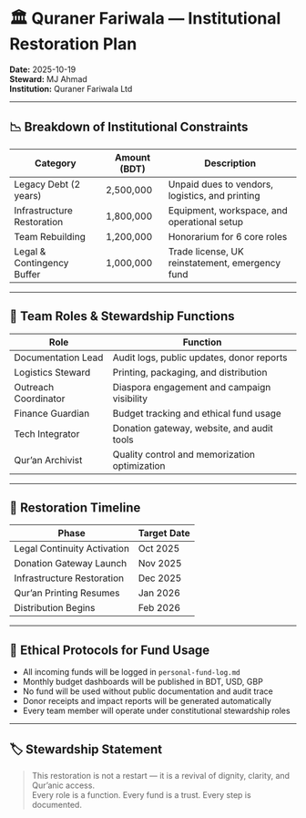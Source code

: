 # 🏛️ Quraner Fariwala — Institutional Restoration Plan

**Date:** 2025-10-19  
**Steward:** MJ Ahmad  
**Institution:** Quraner Fariwala Ltd

---

## 📉 Breakdown of Institutional Constraints

| Category                     | Amount (BDT) | Description                                      |
|-----------------------------|--------------|--------------------------------------------------|
| Legacy Debt (2 years)       | 2,500,000    | Unpaid dues to vendors, logistics, and printing  |
| Infrastructure Restoration   | 1,800,000    | Equipment, workspace, and operational setup      |
| Team Rebuilding              | 1,200,000    | Honorarium for 6 core roles                      |
| Legal & Contingency Buffer   | 1,000,000    | Trade license, UK reinstatement, emergency fund  |

---

## 👥 Team Roles & Stewardship Functions

| Role               | Function                                      |
|--------------------|-----------------------------------------------|
| Documentation Lead | Audit logs, public updates, donor reports     |
| Logistics Steward  | Printing, packaging, and distribution         |
| Outreach Coordinator | Diaspora engagement and campaign visibility |
| Finance Guardian   | Budget tracking and ethical fund usage        |
| Tech Integrator    | Donation gateway, website, and audit tools    |
| Qur’an Archivist   | Quality control and memorization optimization |

---

## 📆 Restoration Timeline

| Phase                        | Target Date     |
|-----------------------------|-----------------|
| Legal Continuity Activation | Oct 2025        |
| Donation Gateway Launch     | Nov 2025        |
| Infrastructure Restoration  | Dec 2025        |
| Qur’an Printing Resumes     | Jan 2026        |
| Distribution Begins         | Feb 2026        |

---

## 🧾 Ethical Protocols for Fund Usage

- All incoming funds will be logged in `personal-fund-log.md`  
- Monthly budget dashboards will be published in BDT, USD, GBP  
- No fund will be used without public documentation and audit trace  
- Donor receipts and impact reports will be generated automatically  
- Every team member will operate under constitutional stewardship roles

---

## 🏷️ Stewardship Statement

> This restoration is not a restart — it is a revival of dignity, clarity, and Qur’anic access.  
> Every role is a function. Every fund is a trust. Every step is documented.



